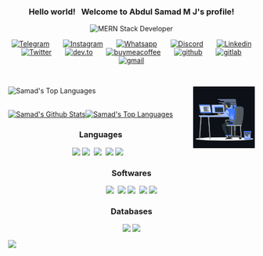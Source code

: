 
<h3 align="center">
    Hello world!&nbsp;
<!--     <img src="https://abdulsamadmj.github.io/abdulsamadmj/assets/Earth.gif" width="24px">     -->
    &nbsp;Welcome to Abdul Samad M J's profile!
<!--     <img src="https://github.com/abdulsamadmj/abdulsamadmj/blob/master/assets/Hi.gif" width="29px"> -->
</h3>

<p align="center">
<!--   <em>
    I am a 3rd Year undergraduate from <b>Wmo Arts and Science College</b>, Wayanad, Kerala. 
  </em> -->
  <img src="https://readme-typing-svg.herokuapp.com/?lines=MERN+Stack+Developer;keep+looking,+and+don't+settle&font=Fira%20Code&center=true&width=440&height=45&vCenter=true&size=22" alt="MERN Stack Developer">
</p>

<p align="center">
  <a href="https://t.me/abdul_samad_m_j"><img width="32px" alt="Telegram" title="Telegram" src="https://cdn-icons-png.flaticon.com/512/906/906377.png"/></a>
  &#8287;&#8287;&#8287;&#8287;&#8287;
  <a href="https://www.instagram.com/__mr__random_/"><img width="32px" alt="Instagram" title="Instagram" src="https://cdn-icons-png.flaticon.com/512/174/174855.png"/></a>
  &#8287;&#8287;&#8287;&#8287;&#8287;
  <a href="https://wa.me/+917012559910"><img width="32px" alt="Whatsapp" title="Whatsapp" src="https://cdn-icons-png.flaticon.com/512/220/220236.png"/></a>
  &#8287;&#8287;&#8287;&#8287;&#8287;
  <a href="https://discord.com/users/MrRandom#8827"><img width="32px" alt="Discord" title="Discord" src="https://www.freepnglogos.com/uploads/discord-logo-png/discord-logo-logodownload-download-logotipos-1.png"/></a>
  &#8287;&#8287;&#8287;&#8287;&#8287;
  <a href="https://www.linkedin.com/in/abdul-samad-m-j-9b8ba1187/"><img width="32px" alt="Linkedin" title="Linkedin" src="https://cdn-icons-png.flaticon.com/512/145/145807.png"></a>
  &#8287;&#8287;&#8287;&#8287;&#8287;
  <a href="https://twitter.com/abdulsamadmj"><img width="32px" alt="Twitter" title="Twitter" src="https://cdn-icons-png.flaticon.com/512/179/179342.png"></a>
  &#8287;&#8287;&#8287;&#8287;&#8287;
  <a href="https://dev.to/abdulsamadmj"><img width="32px" alt="dev.to" title="dev.to" src="https://cdn-icons-png.flaticon.com/512/5969/5969113.png"/></a>
  &#8287;&#8287;&#8287;&#8287;&#8287;
  <a href="https://www.buymeacoffee.com/abdulsamadmj"><img width="32px" alt="buymeacoffee" title="buymeacoffee" src="https://spiritedisle.ie/resources/uploads/2021/09/download1.png"/></a>
  &#8287;&#8287;&#8287;&#8287;&#8287;
  <a href="hhttps://github.com/abdulsamadmj"><img width="32px" alt="github" title="github" src="https://img.icons8.com/color/48/000000/github--v1.png"/></a>
  &#8287;&#8287;&#8287;&#8287;&#8287;
    <a href="https://gitlab.com/abdulsamadmj"><img width="32px" alt="gitlab" title="gitlab" src="https://img.icons8.com/color/48/000000/gitlab.png"/></a>
  &#8287;&#8287;&#8287;&#8287;&#8287;
  <a href="mailto:mail.samad.mj@gmail.com"><img width="32px" alt="gmail" title="gmail" src="https://upload.wikimedia.org/wikipedia/commons/7/7e/Gmail_icon_%282020%29.svg"></a>
</p>

<br>

<a href="#"><img align="right" width="25%" height="25%" src="assets/coding.gif"/></a>

<img alt="Samad's Top Languages" src="https://github-readme-streak-stats.herokuapp.com?user=abdulsamadmj&theme=react&hide_border=true&bg_color=0D1117&date_format=M%20j%5B%2C%20Y%5D" />

<br>
<br>

<a href=""><img alt="Samad's Github Stats" src="https://github-readme-stats.vercel.app/api?username=abdulsamadmj&show_icons=true&count_private=true&theme=react&hide_border=true&bg_color=0D1117"/></a><a href=""><img alt="Samad's Top Languages" src="https://github-readme-stats.vercel.app/api/top-langs/?username=abdulsamadmj&langs_count=8&count_private=true&layout=compact&theme=react&hide_border=true&bg_color=0D1117" /></a>



<h3 align="center">Languages</h3>

<p align="center">
<img src="https://img.icons8.com/color/48/000000/nodejs.png"/>&nbsp;<img src="https://img.icons8.com/color/48/000000/javascript.png"/>
<!-- &nbsp;&nbsp;<img src="https://img.icons8.com/color/48/000000/python--v1.png"/> -->
&nbsp;<img src="https://img.icons8.com/color/48/000000/react-native.png"/>
<!-- &nbsp;<img src="https://img.icons8.com/color/48/000000/php.png"/> -->
&nbsp;<img src="https://img.icons8.com/color/48/000000/html-5.png"/>&nbsp;<img src="https://img.icons8.com/color/48/000000/css3.png"/>&nbsp;&nbsp;&nbsp;
</p>

<h3 align="center">Softwares</h3>

<p align="center">
<!-- <img src="https://img.icons8.com/color/48/000000/linux--v1.png"/>&nbsp; -->
<img src="https://img.icons8.com/fluency/50/000000/visual-studio-code-2019.png"/>
<!-- &nbsp;<img src="https://img.icons8.com/color/48/000000/nginx.png"/> -->
&nbsp;<img src="https://img.icons8.com/color/48/000000/git.png"/>
<img src="https://img.icons8.com/color/48/000000/android-studio--v2.png"/>&nbsp;
<!-- <img src="https://img.icons8.com/color/48/000000/intellij-idea.png"/>&nbsp; -->
<img src="https://img.icons8.com/color/48/000000/console.png"/>&nbsp;<img src="https://img.icons8.com/color/48/000000/github--v1.png"/>
</p>

<h3 align="center">Databases</h3>

<p align="center">
<img src="https://img.icons8.com/color/48/000000/mongodb.png"/>&nbsp;<img src="https://img.icons8.com/color/48/000000/mysql-logo.png"/>
<!-- &nbsp;<img src="https://img.icons8.com/color/48/000000/maria-db.png"/> -->
</p>

<p>
    <img src="https://activity-graph.herokuapp.com/graph?username=abdulsamadmj&theme=react-dark">
</p>
                                                                                           
<!-- 
![Abdul Samad M J's github page views](https://komarev.com/ghpvc/?username=abdulsamadmj&color=brightgreen) -->

<br>

<!--
**abdulsamadmj/abdulsamadmj** is a ✨ _special_ ✨ repository because its `README.md` (this file) appears on your GitHub profile.

Here are some ideas to get you started:

- 🔭 I’m currently working on ...
- 🌱 I’m currently learning ...
- 👯 I’m looking to collaborate on ...
- 🤔 I’m looking for help with ...
- 💬 Ask me about ...
- 📫 How to reach me: ...
- 😄 Pronouns: ...
- ⚡ Fun fact: ...
-->
